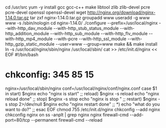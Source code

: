 cd /usr/src
yum -y install gcc gcc-c++ make libtool zlib zlib-devel pcre pcre-devel openssl openssl-devel
wget http://nginx.org/download/nginx-1.14.0.tar.gz
tar zxf nginx-1.14.0.tar.gz 
groupadd www
useradd -g www www -s /sbin/nologin
cd nginx-1.14.0/
 ./configure --prefix=/usr/local/nginx --with-http_dav_module --with-http_stub_status_module --with-http_addition_module --with-http_sub_module --with-http_flv_module --with-http_mp4_module --with-pcre --with-http_ssl_module --with-http_gzip_static_module --user=www --group=www
make && make install
ln -s /usr/local/nginx/sbin/nginx /usr/local/sbin/
cat >> /etc/init.d/nginx << EOF
#!/bin/bash
# chkconfig: 345 85 15
nginx=/usr/local/sbin/nginx
conf=/usr/local/nginx/conf/nginx.conf
case \$1 in
start)
\$nginx
echo "nginx is start"
;;
reload)
\$nginx -s reload
echo "nginx reload done"
;;
stop)
\$nginx -s stop
echo "nginx is stop "
;;
restart)
\$nginx -s stop 2>/dev/null
\$nginx
echo "nginx restart done"
;;
*)
echo "what do you want to do?"
;;
esac
EOF
chmod 755 /etc/init.d/nginx
chkconfig --add nginx
chkconfig nginx on
ss -anplt | grep nginx
nginx
firewall-cmd --add-port=80/tcp --permanent
firewall-cmd --reload

